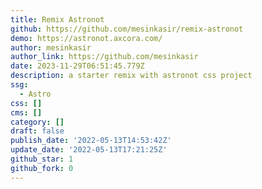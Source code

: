 ```yaml
---
title: Remix Astronot
github: https://github.com/mesinkasir/remix-astronot
demo: https://astronot.axcora.com/
author: mesinkasir
author_link: https://github.com/mesinkasir
date: 2023-11-29T06:51:45.779Z
description: a starter remix with astronot css project
ssg:
  - Astro
css: []
cms: []
category: []
draft: false
publish_date: '2022-05-13T14:53:42Z'
update_date: '2022-05-13T17:21:25Z'
github_star: 1
github_fork: 0
---
```

